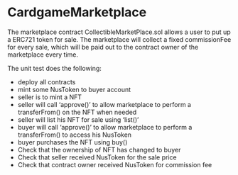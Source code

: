 # CardgameMarketplace

The marketplace contract CollectibleMarketPlace.sol allows a user to put up a ERC721 token for sale. The marketplace will collect a fixed commissionFee for every sale, which will be paid out to the contract owner of the marketplace every time.

The unit test does the following:
- deploy all contracts
- mint some NusToken to buyer account
- seller is to mint a NFT
- seller will call ‘approve()’ to allow marketplace to perform a transferFrom() on the NFT when needed
- seller will list his NFT for sale using ‘list()’
- buyer will call ‘approve()’ to allow marketplace to perform a transferFrom() to access his NusToken
- buyer purchases the NFT using buy()
- Check that the ownership of NFT has changed to buyer
- Check that seller received NusToken for the sale price
- Check that contract owner received NusToken for commission fee
